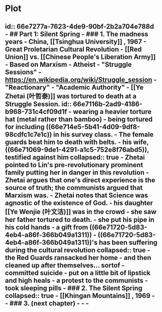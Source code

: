 # Plot
id:: 66e7277a-7623-4de9-90bf-2b2a704e788d
	- ## Part 1: Silent Spring
		- ### 1. The madness years
			- China, [[Tsinghua University]] , 1967
			- Great Proletarian Cultural Revolution
				- [[Red Union]] vs. [[Chinese People's Liberation Army]]
				- Based on Marxism
					- Atheist
				- "Struggle Sessions"
					- https://en.wikipedia.org/wiki/Struggle_session
				- "Reactionary"
					- "Academic Authority"
			- [[Ye Zhetai (叶哲泰)]] was tortured to death at a Struggle Session.
			  id:: 66e7116b-2ad9-4186-b968-731c4cf09d1f
				- wearing a heavier torture hat (metal rather than bamboo)
				- being tortured for including ((66e714e5-5b41-4d09-9df8-98cdfc1c7e1c)) in his survey class.
				- The female guards beat him to death with belts.
				- his wife, ((66e71069-9de1-4291-a1c5-752e8f76abd5)), testified against him
				  collapsed:: true
					- Zhetai pointed to Lin's pre-revolutionary prominent family putting her in danger in this revolution
					- Zhetai argues that one's direct experience is the source of truth; the communists argued that Marxism was.
					- Zhetai notes that Science was agnostic of the existence of God.
				- his daughter [[Ye Wenjie (叶文洁)]] was in the crowd
					- she saw her father tortured to death.
					- she put his pipe in his cold hands
						- a gift from ((66e71720-5d83-4eb4-a86f-366b049a1311))
			- ((66e71720-5d83-4eb4-a86f-366b049a1311))'s has been suffering during the cultural revolution
			  collapsed:: true
				- the Red Guards ransacked her home
					- and then cleaned up after themselves... sortof
				- committed suicide
					- put on a little bit of lipstick and high heals
						- a protest to the communists
					- took sleeping pills
		- ### 2. The Silent Spring
		  collapsed:: true
			- [[Khingan Mountains]] , 1969
			-
		- ### 3. (next chapter)
			-
			-
			-
-